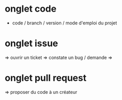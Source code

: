 # onglet code 

- code / branch / version / mode d'emploi du projet

# onglet issue

=> ouvrir un ticket => constate un bug / demande 
=> 

# onglet pull request 

=> proposer du code à un créateur 

